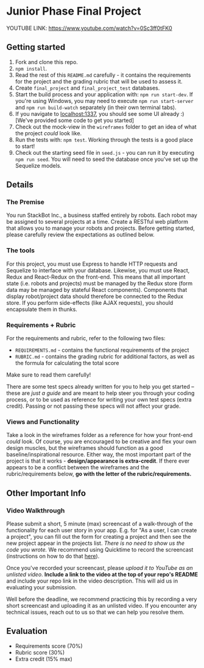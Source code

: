 # Junior Phase Final Project

YOUTUBE LINK: https://www.youtube.com/watch?v=0Sc3ff0tFK0

## Getting started

1. Fork and clone this repo.
2. `npm install`.
3. Read the rest of this `README.md` carefully - it contains the requirements for the project and the grading rubric that will be used to assess it.
4. Create `final_project` and `final_project_test` databases.
5. Start the build process and your application with: `npm run start-dev`. If you're using Windows, you may need to execute `npm run start-server` and `npm run build-watch` separately (in their own terminal tabs).
6. If you navigate to [localhost:1337](http://localhost:1337), you should see some UI already :) [We've provided some code to get you started]
7. Check out the mock-view in the `wireframes` folder to get an idea of what the project _could_ look like.
8. Run the tests with: `npm test`. Working through the tests is a good place to start!
9. Check out the starting seed file in `seed.js` - you can run it by executing `npm run seed`. You will need to seed the database once you've set up the Sequelize models.

## Details

### The Premise

You run StackBot Inc., a business staffed entirely by robots. Each robot may be assigned to several projects at a time. Create a RESTful web platform that allows you to manage your robots and projects. Before getting started, please carefully review the expectations as outlined below.

### The tools

For this project, you must use Express to handle HTTP requests and Sequelize to interface with your database. Likewise, you must use React, Redux and React-Redux on the front-end. This means that all important state (i.e. robots and projects) must be managed by the Redux store (form data may be managed by stateful React components). Components that display robot/project data should therefore be connected to the Redux store. If you perform side-effects (like AJAX requests), you should encapsulate them in thunks.

### Requirements + Rubric

For the requirements and rubric, refer to the following two files:

- `REQUIREMENTS.md` - contains the functional requirements of the project
- `RUBRIC.md` - contains the grading rubric for additional factors, as well as the formula for calculating the total score

Make sure to read them carefully!

There are some test specs already written for you to help you get started – these are _just a guide_ and are meant to help steer you through your coding process, or to be used as reference for writing your own test specs (extra credit). Passing or not passing these specs will not affect your grade.

### Views and Functionality

Take a look in the wireframes folder as a reference for how your front-end _could_ look. Of course, you are encouraged to be creative and flex your own design muscles, but the wireframes should function as a good baseline/inspirational resource. Either way, the most important part of the project is that it works - **design/appearance is extra-credit**. If there ever appears to be a conflict between the wireframes and the rubric/requirements below, **go with the letter of the rubric/requirements.**

## Other Important Info

### Video Walkthrough

Please submit a short, 5 minute (max) screencast of a walk-through of the functionality for each user story in your app. E.g. for "As a user, I can create a project", you can fill out the form for creating a project and then see the new project appear in the projects list. _There is no need to show us the code you wrote._ We recommend using Quicktime to record the screencast (instructions on how to do that [here](https://support.apple.com/kb/PH5882?locale=en_US&viewlocale=en_US)).

Once you've recorded your screencast, please _upload it to YouTube as an unlisted video_. **Include a link to the video at the top of your repo's README** and include your repo link in the video description. This will aid us in evaluating your submission.

Well before the deadline, we recommend practicing this by recording a very short screencast and uploading it as an unlisted video. If you encounter any technical issues, reach out to us so that we can help you resolve them.

## Evaluation

- Requirements score (70%)
- Rubric score (30%)
- Extra credit (15% max)
